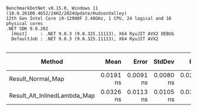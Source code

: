 ```

BenchmarkDotNet v0.15.0, Windows 11 (10.0.26100.4652/24H2/2024Update/HudsonValley)
12th Gen Intel Core i9-12900F 2.40GHz, 1 CPU, 24 logical and 16 physical cores
.NET SDK 9.0.202
  [Host]     : .NET 9.0.3 (9.0.325.11113), X64 RyuJIT AVX2 DEBUG
  DefaultJob : .NET 9.0.3 (9.0.325.11113), X64 RyuJIT AVX2


```
| Method                       | Mean      | Error     | StdDev    | P80       | P95       | Ratio | RatioSD | Allocated | Alloc Ratio |
|----------------------------- |----------:|----------:|----------:|----------:|----------:|------:|--------:|----------:|------------:|
| Result_Normal_Map            | 0.0191 ns | 0.0091 ns | 0.0080 ns | 0.0237 ns | 0.0286 ns |     ? |       ? |         - |           ? |
| Result_Alt_InlinedLambda_Map | 0.0326 ns | 0.0113 ns | 0.0105 ns | 0.0397 ns | 0.0510 ns |     ? |       ? |         - |           ? |
